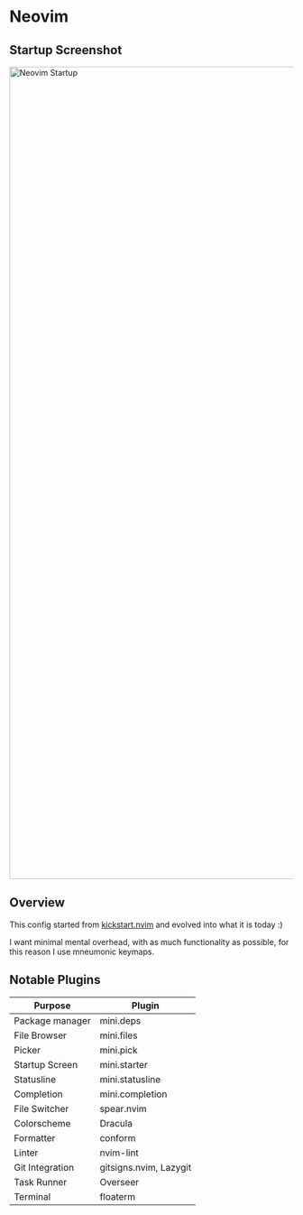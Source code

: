 # Neovim

## Startup Screenshot

<img width="2554" height="1440" alt="Neovim Startup" src="https://github.com/user-attachments/assets/7aef32c6-9521-4c1f-b44e-c48bdec73484" />

## Overview

This config started from [kickstart.nvim](https://github.com/nvim-lua/kickstart.nvim) and evolved into what it is today :)

I want minimal mental overhead, with as much functionality as possible, for this reason I use mneumonic keymaps.

## Notable Plugins

| Purpose         | Plugin                 |
| --------------- | ---------------------- |
| Package manager | mini.deps              |
| File Browser    | mini.files             |
| Picker          | mini.pick              |
| Startup Screen  | mini.starter           |
| Statusline      | mini.statusline        |
| Completion      | mini.completion       |
| File Switcher   | spear.nvim             |
| Colorscheme     | Dracula                |
| Formatter       | conform                |
| Linter          | nvim-lint              |
| Git Integration | gitsigns.nvim, Lazygit |
| Task Runner     | Overseer               |
| Terminal        | floaterm               |

